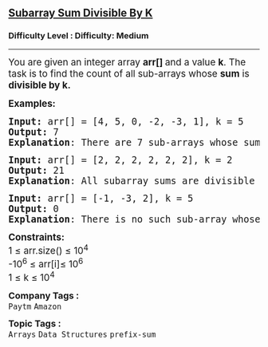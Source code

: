 <h2><a href="https://www.geeksforgeeks.org/problems/sub-array-sum-divisible-by-k2617/1?itm_source=geeksforgeeks&itm_medium=article&itm_campaign=practice_card">Subarray Sum Divisible By K</a></h2><h3>Difficulty Level : Difficulty: Medium</h3><hr><div class="problems_problem_content__Xm_eO"><p><span style="font-size: 14pt;">You are given an integer array <strong>arr[] </strong>and a value <strong>k</strong>. The task is to find the count of all sub-arrays whose <strong>sum</strong> is <strong>divisible by k.</strong></span></p>
<p><span style="font-size: 14pt;"><strong>Examples:</strong></span></p>
<pre><span style="font-size: 14pt;"><strong>Input: </strong>arr[] = [4, 5, 0, -2, -3, 1], k = 5
<strong>Output:</strong> 7
<strong>Explanation</strong>: There are 7 sub-arrays whose sum is divisible by k: [4, 5, 0, -2, -3, 1], [5], [5, 0], [5, 0, -2, -3], [0], [0, -2, -3] and [-2, -3]
</span></pre>
<pre><span style="font-size: 14pt;"><strong>Input: </strong>arr[] = [2, 2, 2, 2, 2, 2], k = 2
<strong>Output:</strong> 21
<strong>Explanation</strong>: All subarray sums are divisible by 2
</span></pre>
<pre><span style="font-size: 14pt;"><strong>Input: </strong>arr[] = [-1, -3, 2], k = 5
<strong>Output:</strong> 0
<strong>Explanation</strong>: There is no such sub-array whose sum is divisible by k.</span></pre>
<p><span style="font-size: 14pt;"><strong>Constraints:</strong><br>1 ≤ arr.size() ≤ 10<sup>4<br></sup></span><span style="font-size: 14pt;"><span style="font-size: 18.6667px;">-10<sup>6</sup> ≤ arr[i]≤ 10<sup>6<br></sup></span></span><span style="font-size: 14pt;"><span style="font-size: 18.6667px;"><span style="font-size: 18.6667px;">1 ≤ k ≤ 10<sup>4</sup></span></span></span></p></div><p><span style=font-size:18px><strong>Company Tags : </strong><br><code>Paytm</code>&nbsp;<code>Amazon</code>&nbsp;<br><p><span style=font-size:18px><strong>Topic Tags : </strong><br><code>Arrays</code>&nbsp;<code>Data Structures</code>&nbsp;<code>prefix-sum</code>&nbsp;